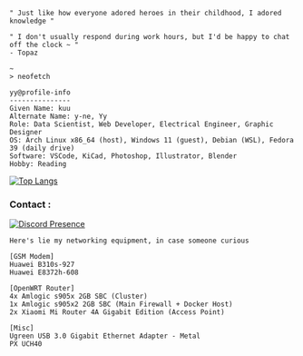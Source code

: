 <!---
<img src="./pict/mangabomb.png">
--->

```
" Just like how everyone adored heroes in their childhood, I adored knowledge "

" I don't usually respond during work hours, but I'd be happy to chat off the clock ~ "
- Topaz
```

```
~
> neofetch

yy@profile-info
---------------
Given Name: kuu
Alternate Name: y-ne, Yy
Role: Data Scientist, Web Developer, Electrical Engineer, Graphic Designer
OS: Arch Linux x86_64 (host), Windows 11 (guest), Debian (WSL), Fedora 39 (daily drive)
Software: VSCode, KiCad, Photoshop, Illustrator, Blender
Hobby: Reading
```

[![Top Langs](https://github-readme-stats.vercel.app/api/top-langs/?username=akumakumu&layout=compact&langs_count=10&hide=jupyter%20notebook&hide_title=true)](https://github.com/anuraghazra/github-readme-stats)

<h3>Contact :</h3>

[![Discord Presence](https://lanyard.kyrie25.me/api/390488207294332942)](https://discord.com/users/390488207294332942)

```
Here's lie my networking equipment, in case someone curious

[GSM Modem]
Huawei B310s-927
Huawei E8372h-608

[OpenWRT Router]
4x Amlogic s905x 2GB SBC (Cluster)
1x Amlogic s905x2 2GB SBC (Main Firewall + Docker Host)
2x Xiaomi Mi Router 4A Gigabit Edition (Access Point)

[Misc]
Ugreen USB 3.0 Gigabit Ethernet Adapter - Metal
PX UCH40
```

